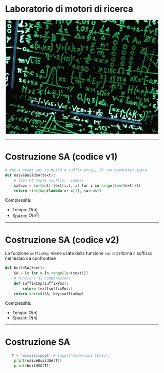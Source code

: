 <!-- $size: 16:9 -->
<!-- page_number: true -->

Laboratorio di motori di ricerca 
===
<center>
	<img src=./img/copertina.jpg width="500">
</center>

---
# Costruzione SA (codice v1)
```python
# Not a great way to build a suffix array, it use quadratic space
def naiveBuildSA(text):
    # list of tuple (suffix,  index)
    satups = sorted([(text[i:], i) for i in range(len(text))]) 
    return list(map(lambda x: x[1], satups))
```

Complessità:
- Tempo: $O(n)$
- Spazio: $O(n^2)$ 

---
# Costruzione SA (codice v2)
La funzione ```suffixCmp``` viene usata dalla funzione ```sorted``` ritorna il suffisso nel testao da confrontare

```python
def buildSA(text):
    SA = [x for x in range(len(text))]
    # funzione di comparazione
    def suffixCmp(suffixPos):
        return text[suffixPos:]
    return sorted(SA, key=suffixCmp)
```

Complessità:
- Tempo: $O(n)$
- Spazio: $O(n)$ 

---
# Costruzione SA

```python
   T = 'mississippi$' # input("Inserisci testo")
    print(naiveBuildSA(T))
    print(buildSA(T))
